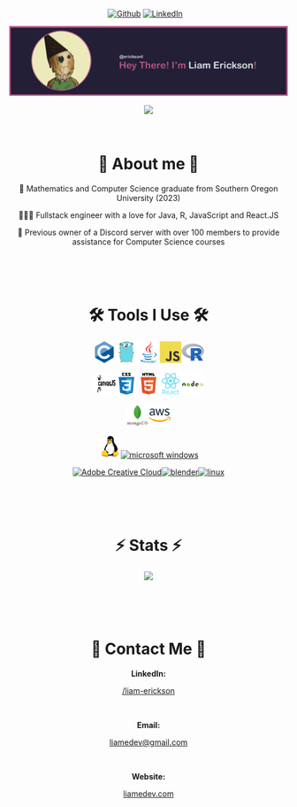 <p align="center"><a href="https://github.com/ericksonl" target="_blank"><img alt="Github" src="https://img.shields.io/badge/GitHub-%2312100E.svg?&style=for-the-badge&logo=Github&logoColor=white"/></a>
  <a href="https://www.linkedin.com/in/liam-erickson" target="_blank"><img alt="LinkedIn" src="https://img.shields.io/badge/linkedin-%230077B5.svg?&style=for-the-badge&logo=linkedin&logoColor=white"/></a> 
  <a href="mailto: liamedev@gmail.com" target="_blank"><img alt="" src="https://img.shields.io/badge/email-%23BB001B.svg?&style=for-the-badge"/></a>
  <a href="https://www.liamedev.com" target="_blank"><img alt="" src="https://img.shields.io/badge/website-%239C7CA5.svg?&style=for-the-badge"/></a>
  <a href="https://www.liamedev.com" target="_blank"><img alt="" src="https://komarev.com/ghpvc/?username=ericksonl&style=for-the-badge&color=47E5BC"/></a>
</p>

<img src="https://github.com/ericksonl/ericksonl/blob/main/assets/Background.png">
<p align="center">
  <a href="https://git.io/typing-svg">
    <img src="https://readme-typing-svg.herokuapp.com/?color=C5508E&lines=Artist;Computer+Scientist;Mathematician&center=true&size=30">
  </a>
</p>

<br />
<h1 align="center">📝 About me 📝</h1>

<div align="center">

  🏫 Mathematics and Computer Science graduate from Southern Oregon University (2023)

  👩🏻‍💻 Fullstack engineer with a love for Java, R, JavaScript and React.JS

  👾 Previous owner of a Discord server with over 100 members to provide assistance for Computer Science courses

</div>

<br /><br /><br />

<h1 align="center">🛠️ Tools I Use 🛠️</h1>
<p align="center"><a href="https://www.cprogramming.com/" target="_blank" rel="noreferrer"><img src="https://raw.githubusercontent.com/devicons/devicon/master/icons/c/c-original.svg" alt="c" width="40" height="40"/></a><a href="https://golang.org" target="_blank" rel="noreferrer"><img src="https://raw.githubusercontent.com/devicons/devicon/master/icons/go/go-original.svg" alt="go" width="40" height="40"/></a><a href="https://www.java.com" target="_blank" rel="noreferrer"><img src="https://raw.githubusercontent.com/devicons/devicon/master/icons/java/java-original.svg" alt="java" width="40" height="40"/></a><a href="https://developer.mozilla.org/en-US/docs/Web/JavaScript" target="_blank" rel="noreferrer"><img src="https://raw.githubusercontent.com/devicons/devicon/master/icons/javascript/javascript-original.svg" alt="javascript" width="40" height="40"/></a><a href="https://www.r-project.org/" target="_blank" rel="noreferrer"><img src="https://raw.githubusercontent.com/devicons/devicon/master/icons/r/r-original.svg" alt="c" width="40" height="40"/></a></p><p align="center"><a href="https://canvasjs.com" target="_blank" rel="noreferrer"><img src="https://raw.githubusercontent.com/Hardik0307/Hardik0307/master/assets/canvasjs-charts.svg" alt="canvasjs" width="40" height="40"/></a><a href="https://www.w3schools.com/css/" target="_blank" rel="noreferrer"><img src="https://raw.githubusercontent.com/devicons/devicon/master/icons/css3/css3-original-wordmark.svg" alt="css3" width="40" height="40"/></a><a href="https://www.w3.org/html/" target="_blank" rel="noreferrer"><img src="https://raw.githubusercontent.com/devicons/devicon/master/icons/html5/html5-original-wordmark.svg" alt="html5" width="40" height="40"/></a><a href="https://reactjs.org/" target="_blank" rel="noreferrer"><img src="https://raw.githubusercontent.com/devicons/devicon/master/icons/react/react-original-wordmark.svg" alt="react" width="40" height="40"/></a><a href="https://nodejs.org" target="_blank" rel="noreferrer"><img src="https://raw.githubusercontent.com/devicons/devicon/master/icons/nodejs/nodejs-original-wordmark.svg" alt="nodejs" width="40" height="40"/></a></p><p align="center"><a href="https://www.mongodb.com/" target="_blank" rel="noreferrer"><img src="https://raw.githubusercontent.com/devicons/devicon/master/icons/mongodb/mongodb-original-wordmark.svg" alt="mongodb" width="40" height="40"/></a><a href="https://aws.amazon.com" target="_blank" rel="noreferrer"><img src="https://raw.githubusercontent.com/devicons/devicon/master/icons/amazonwebservices/amazonwebservices-original-wordmark.svg" alt="aws" width="40" height="40"/></a></p><p align="center"><a href="https://www.linux.org/" target="_blank" rel="noreferrer"><img src="https://raw.githubusercontent.com/devicons/devicon/master/icons/linux/linux-original.svg" alt="linux" width="40" height="40"/></a><a href="https://www.microsoft.com/en-us/windows" target="_blank" rel="noreferrer"><img src="https://blogs.windows.com/wp-content/uploads/prod/sites/2/2021/06/Windows11Icon.png" alt="microsoft windows" width="40" height="40"/></a></p><p align="center"><a href="https://www.adobe.com/creativecloud.html" target="_blank" rel="noreferrer"><img src="https://www.adobe.com/content/dam/cc/icons/icon-specialoffers-cc.svg" alt="Adobe Creative Cloud" width="40" height="40"/></a><a href="https://www.blender.org/" target="_blank" rel="noreferrer"><img src="https://download.blender.org/branding/community/blender_community_badge_white.svg" alt="blender" width="40" height="40"/></a><a href="https://procreate.art/" target="_blank" rel="noreferrer"><img src="https://assets.procreate.art/img/procreate-icon-search-display.png" alt="linux" width="40" height="40"/></a></p>

<br /><br /><br />

<h1 align="center">⚡ Stats ⚡</h1>

<div align="center">

  <img src="http://github-readme-streak-stats.herokuapp.com?user=ericksonl&theme=synthwave&hide_border=true">
  
  [comment]: <> (<img src="https://github-readme-stats.vercel.app/api?username=ericksonl&show_icons=true&theme=synthwave&count_private=true&hide_border=true&include_all_commits=true">)

</div>

<br /><br /><br />

<h1 align="center">💬 Contact Me 💬</h1>

<div align="center">
  
  <p><b>LinkedIn:</b></p>
  <p><a href="https://www.linkedin.com/in/liam-erickson">/liam-erickson</a></p>
  <br />
  
  <p><b>Email:</b></p>
  <p><a href="mailto: liamedev@gmail.com">liamedev@gmail.com</a></p>
  <br />
  
  <p><b>Website:</b></p>
  <p><a href="https://www.liamedev.com">liamedev.com</a></p>

</div>
